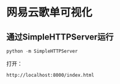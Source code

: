 # 网易云歌单可视化

## 通过SimpleHTTPServer运行
```py
python -m SimpleHTTPServer
```

打开：
```
http://localhost:8000/index.html
```
